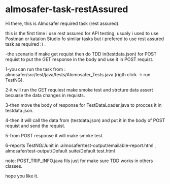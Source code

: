 # almosafer-task-restAssured
Hi there, 
this is Almosafer required task (rest assured).

this is the first time i use rest assured for API testing, usualy i used to use Postman or katalon Studio fo similar tasks but i prefered to use rest assured task as required :) .

-the scenario if make get requist then do TDD in(testdata.json) for POST requist to put the GET response in the body and use it in POST requist.


1-you can run the task from : almosafer/src/test/java/tests/Alomosafer_Tests.java (rigth click -> run TestNG).

2-it will run the GET requiest make smoke test and strcture data assert becuase the data changes in requists.

3-then move the body of response for TestDataLoader.java to procces it in testdata.json.

4-then it will call the data from (testdata.json) and put it in the body of POST requist and send the requist.

5-from POST response it will make smoke test.

6-reports TestNG/Junit in :almosafer/test-output/emailable-report.html , almosafer/test-output/Default suite/Default test.html

note: POST_TRIP_INFO.java fils just for make sure TDD works in others classes.


hope you like it.
